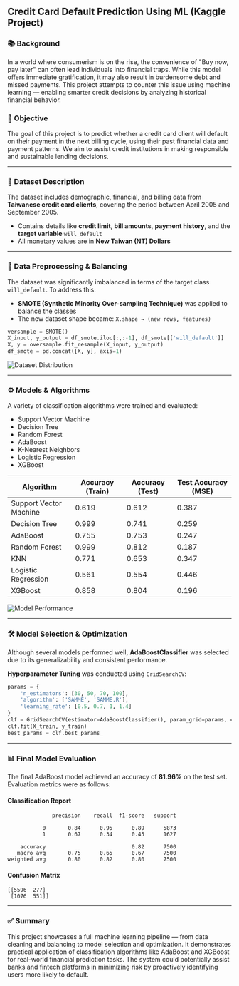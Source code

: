## Credit Card Default Prediction Using ML (Kaggle Project)

### 📚 Background
In a world where consumerism is on the rise, the convenience of "Buy now, pay later" can often lead individuals into financial traps. While this model offers immediate gratification, it may also result in burdensome debt and missed payments. This project attempts to counter this issue using machine learning — enabling smarter credit decisions by analyzing historical financial behavior.

### 🎯 Objective
The goal of this project is to predict whether a credit card client will default on their payment in the next billing cycle, using their past financial data and payment patterns. We aim to assist credit institutions in making responsible and sustainable lending decisions.

---

### 🧾 Dataset Description
The dataset includes demographic, financial, and billing data from **Taiwanese credit card clients**, covering the period between April 2005 and September 2005. 
- Contains details like **credit limit**, **bill amounts**, **payment history**, and the **target variable** `will_default`
- All monetary values are in **New Taiwan (NT) Dollars**

---

### 🔁 Data Preprocessing & Balancing
The dataset was significantly imbalanced in terms of the target class `will_default`. To address this:
- **SMOTE (Synthetic Minority Over-sampling Technique)** was applied to balance the classes
- The new dataset shape became: `X.shape → (new rows, features)`

```python
versample = SMOTE()
X_input, y_output = df_smote.iloc[:,:-1], df_smote[['will_default']]
X, y = oversample.fit_resample(X_input, y_output)
df_smote = pd.concat([X, y], axis=1)
```

![Dataset Distribution](./08a7cd43-731c-49e0-a5d0-3cb22f4a3511.png)

---

### ⚙️ Models & Algorithms
A variety of classification algorithms were trained and evaluated:
- Support Vector Machine
- Decision Tree
- Random Forest
- AdaBoost
- K-Nearest Neighbors
- Logistic Regression
- XGBoost

| Algorithm              | Accuracy (Train) | Accuracy (Test) | Test Accuracy (MSE) |
|------------------------|------------------|------------------|----------------------|
| Support Vector Machine | 0.619            | 0.612            | 0.387                |
| Decision Tree          | 0.999            | 0.741            | 0.259                |
| AdaBoost               | 0.755            | 0.753            | 0.247                |
| Random Forest          | 0.999            | 0.812            | 0.187                |
| KNN                    | 0.771            | 0.653            | 0.347                |
| Logistic Regression    | 0.561            | 0.554            | 0.446                |
| XGBoost                | 0.858            | 0.804            | 0.196                |

![Model Performance](./b94ccf4a-b797-491a-af14-7ee307ac47ec.png)

---

### 🛠️ Model Selection & Optimization
Although several models performed well, **AdaBoostClassifier** was selected due to its generalizability and consistent performance.

**Hyperparameter Tuning** was conducted using `GridSearchCV`:
```python
params = {
    'n_estimators': [30, 50, 70, 100],
    'algorithm': ['SAMME', 'SAMME.R'],
    'learning_rate': [0.5, 0.7, 1, 1.4]
}
clf = GridSearchCV(estimator=AdaBoostClassifier(), param_grid=params, cv=5, scoring='accuracy')
clf.fit(X_train, y_train)
best_params = clf.best_params_
```

---

### 📊 Final Model Evaluation
The final AdaBoost model achieved an accuracy of **81.96%** on the test set. Evaluation metrics were as follows:

#### Classification Report
```
              precision    recall  f1-score   support

           0       0.84      0.95      0.89      5873
           1       0.67      0.34      0.45      1627

    accuracy                           0.82      7500
   macro avg       0.75      0.65      0.67      7500
weighted avg       0.80      0.82      0.80      7500
```

#### Confusion Matrix
```
[[5596  277]
 [1076  551]]
```

---

### ✅ Summary
This project showcases a full machine learning pipeline — from data cleaning and balancing to model selection and optimization. It demonstrates practical application of classification algorithms like AdaBoost and XGBoost for real-world financial prediction tasks. The system could potentially assist banks and fintech platforms in minimizing risk by proactively identifying users more likely to default.
